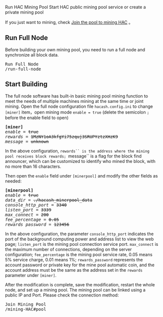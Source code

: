 Run HAC Mining Pool
Start HAC public mining pool service or create a private mining pool




If you just want to mining, check [Join the pool to mining HAC](/mining-HAC#pool) 。

## Run Full Node

Before building your own mining pool, you need to run a full node and synchronize all block data.

<pre class="links">
Run Full Node
/run-full-node
</pre>

## Start Building

The full node software has built-in basic mining pool mining function to meet the needs of multiple machines mining at the same time or joint mining. Open the full node configuration file `hacash.config.ini` to change `[miner]` item，open mining mode `enable = true` (delete the semicolon `;` before the enable field to open)

<pre class="log cnf">
<b>[miner]</b>
<i>enable</i> = <s>true</s>
<i>rewards</i> = <s>1MzNY1oA3kfgYi75zquj3SRUPYztzXHzK9</s>
<i>message</i> = <s>unknown</s>
</pre>

In the above configuration, `rewards`` is the address where the mining pool receives block rewards; `message`` is a flag for the block find announcer, which can be customized to identify who mined the block, with no more than 16 characters.

Then open the `enable` field under `[minerpool]` and modify the other fields as needed:

<pre class="log cnf">
<b>[minerpool]</b>
<i>enable</i> = <s>true</s>
<i>data_dir</i> = <s>./hacash_minerpool_data</s>
<i>console_http_port</i> = <s>3340</s>
<i>listen_port</i> = <s>3339</s>
<i>max_connect</i> = <s>200</s>
<i>fee_percentage</i> = <s>0.05</s>
<i>rewards_password</i> = <s>123456</s>
</pre>

In the above configuration, the parameter `console_http_port` indicates the port of the background computing power and address list to view the web page; `listen_port` is the mining pool connection service port. `max_connect` is the maximum number of connections, depending on the server configuration; `fee_percentage` is the mining pool service rate, 0.05 means 5% service charge, 0.01 means 1%; `rewards_password` represents the account password or private key for the mine pool automatic coin, and the account address must be the same as the address set in the `rewards` parameter under `[miner]`.

After the modification is complete, save the modification, restart the whole node, and set up a mining pool. The mining pool can be linked using a public IP  and Port. Please check the connection method:

<pre class="links">
Join Mining Pool
/mining-HAC#pool
</pre>



